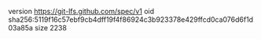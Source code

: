 version https://git-lfs.github.com/spec/v1
oid sha256:5119f16c57ebf9cb4dff19f4f86924c3b923378e429ffcd0ca076d6f1d03a85a
size 2238
